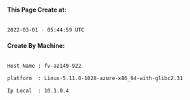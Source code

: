
   
#### This Page Create at:

```bash

2022-03-01 - 05:44:59 UTC

```

#### Create By Machine:

```bash

Host Name : fv-az149-922

platform  : Linux-5.11.0-1028-azure-x86_64-with-glibc2.31

Ip Local  : 10.1.0.4

```

